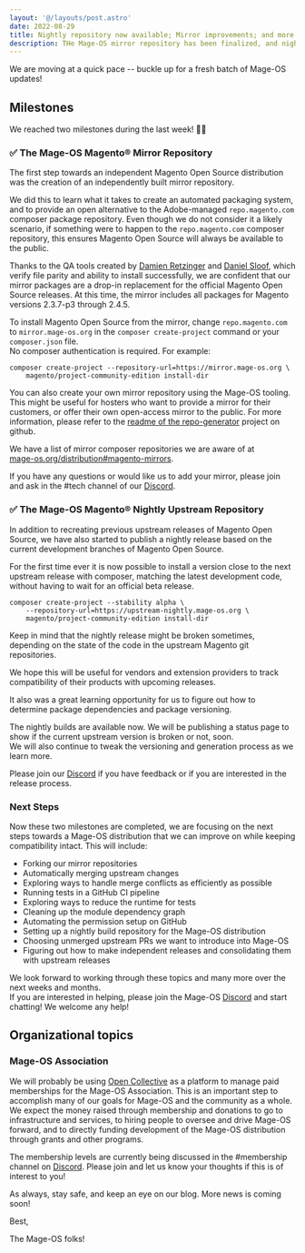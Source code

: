 ```yaml
---
layout: '@/layouts/post.astro'
date: 2022-08-29
title: Nightly repository now available; Mirror improvements; and more
description: THe Mage-OS mirror repository has been finalized, and nightly builds are published  
---
```


We are moving at a quick pace -- buckle up for a fresh batch of Mage-OS updates!

## Milestones

We reached two milestones during the last week! 🎉🎉

### ✅ The Mage-OS Magento® Mirror Repository

The first step towards an independent Magento Open Source distribution was the creation of an independently built mirror repository.

We did this to learn what it takes to create an automated packaging system, and to provide an open alternative to the Adobe-managed `repo.magento.com` composer package repository.
Even though we do not consider it a likely scenario, if something were to happen to the `repo.magento.com` composer repository, this ensures Magento Open Source will always be available to the public.

Thanks to the QA tools created by [Damien Retzinger](https://github.com/damienwebdev) and [Daniel Sloof](https://github.com/danslo), which verify file parity and ability to install successfully, we are confident that our mirror packages are a drop-in replacement for the official Magento Open Source releases.
At this time, the mirror includes all packages for Magento versions 2.3.7-p3 through 2.4.5.

To install Magento Open Source from the mirror, change `repo.magento.com` to `mirror.mage-os.org` in the `composer create-project` command or your `composer.json` file.  
No composer authentication is required. For example:

```
composer create-project --repository-url=https://mirror.mage-os.org \
    magento/project-community-edition install-dir
```

You can also create your own mirror repository using the Mage-OS tooling. This might be useful for hosters who want to provide a mirror for their customers, or offer their own open-access mirror to the public.
For more information, please refer to the [readme of the repo-generator](https://github.com/mage-os/generate-mirror-repo-js#usage) project on github.

We have a list of mirror composer repositories we are aware of at  
[mage-os.org/distribution#magento-mirrors](https://mage-os.org/distribution#magento-mirrors).

If you have any questions or would like us to add your mirror, please join and ask in the #tech channel of our [Discord](http://chat.mage-os.org).


### ✅ The Mage-OS Magento® Nightly Upstream Repository

In addition to recreating previous upstream releases of Magento Open Source, we have also started to publish a nightly release based on the current development branches of Magento Open Source.

For the first time ever it is now possible to install a version close to the next upstream release with composer, matching the latest development code, without having to wait for an official beta release.

```
composer create-project --stability alpha \
    --repository-url=https://upstream-nightly.mage-os.org \
    magento/project-community-edition install-dir
```

Keep in mind that the nightly release might be broken sometimes, depending on the state of the code in the upstream Magento git repositories.

We hope this will be useful for vendors and extension providers to track compatibility of their products with upcoming releases.

It also was a great learning opportunity for us to figure out how to determine package dependencies and package versioning.

The nightly builds are available now. We will be publishing a status page to show if the current upstream version is broken or not, soon.  
We will also continue to tweak the versioning and generation process as we learn more.

Please join our [Discord](http://chat.mage-os-org) if you have feedback or if you are interested in the release process.

### Next Steps

Now these two milestones are completed, we are focusing on the next steps towards a Mage-OS distribution that we can improve on while keeping compatibility intact.
This will include:

* Forking our mirror repositories
* Automatically merging upstream changes
* Exploring ways to handle merge conflicts as efficiently as possible
* Running tests in a GitHub CI pipeline
* Exploring ways to reduce the runtime for tests
* Cleaning up the module dependency graph
* Automating the permission setup on GitHub
* Setting up a nightly build repository for the Mage-OS distribution
* Choosing unmerged upstream PRs we want to introduce into Mage-OS
* Figuring out how to make independent releases and consolidating them with upstream releases

We look forward to working through these topics and many more over the next weeks and months.  
If you are interested in helping, please join the Mage-OS [Discord](http://chat.mage-os.org) and start chatting! We welcome any help!

## Organizational topics

### Mage-OS Association

We will probably be using [Open Collective](https://opencollective.com/) as a platform to manage paid memberships for the Mage-OS Association.
This is an important step to accomplish many of our goals for Mage-OS and the community as a whole.
We expect the money raised through membership and donations to go to infrastructure and services, to hiring people to oversee and drive Mage-OS forward, and to directly funding development of the Mage-OS distribution through grants and other programs.

The membership levels are currently being discussed in the #membership channel on [Discord](http://chat.mage-os.org). Please join and let us know your thoughts if this is of interest to you!

As always, stay safe, and keep an eye on our blog. More news is coming soon!

Best,

The Mage-OS folks!